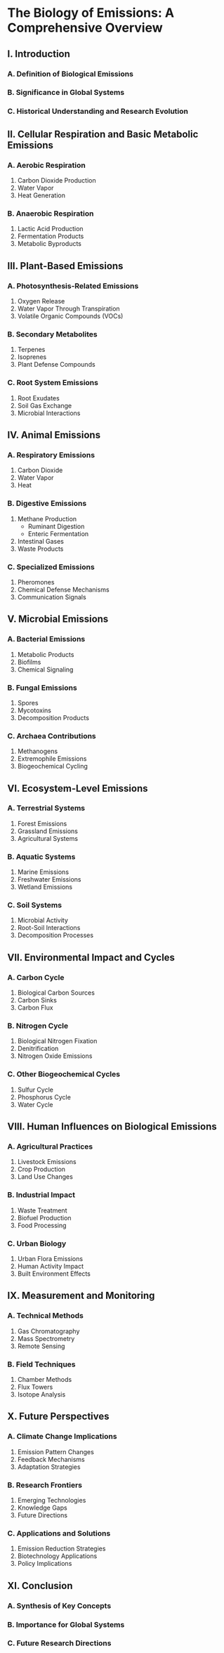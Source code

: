 # The Biology of Emissions: A Comprehensive Overview

## I. Introduction

### A. Definition of Biological Emissions

### B. Significance in Global Systems

### C. Historical Understanding and Research Evolution

## II. Cellular Respiration and Basic Metabolic Emissions

### A. Aerobic Respiration

1. Carbon Dioxide Production
2. Water Vapor
3. Heat Generation

### B. Anaerobic Respiration

1. Lactic Acid Production
2. Fermentation Products
3. Metabolic Byproducts

## III. Plant-Based Emissions

### A. Photosynthesis-Related Emissions

1. Oxygen Release
2. Water Vapor Through Transpiration
3. Volatile Organic Compounds (VOCs)

### B. Secondary Metabolites

1. Terpenes
2. Isoprenes
3. Plant Defense Compounds

### C. Root System Emissions

1. Root Exudates
2. Soil Gas Exchange
3. Microbial Interactions

## IV. Animal Emissions

### A. Respiratory Emissions

1. Carbon Dioxide
2. Water Vapor
3. Heat

### B. Digestive Emissions

1. Methane Production
   - Ruminant Digestion
   - Enteric Fermentation
2. Intestinal Gases
3. Waste Products

### C. Specialized Emissions

1. Pheromones
2. Chemical Defense Mechanisms
3. Communication Signals

## V. Microbial Emissions

### A. Bacterial Emissions

1. Metabolic Products
2. Biofilms
3. Chemical Signaling

### B. Fungal Emissions

1. Spores
2. Mycotoxins
3. Decomposition Products

### C. Archaea Contributions

1. Methanogens
2. Extremophile Emissions
3. Biogeochemical Cycling

## VI. Ecosystem-Level Emissions

### A. Terrestrial Systems

1. Forest Emissions
2. Grassland Emissions
3. Agricultural Systems

### B. Aquatic Systems

1. Marine Emissions
2. Freshwater Emissions
3. Wetland Emissions

### C. Soil Systems

1. Microbial Activity
2. Root-Soil Interactions
3. Decomposition Processes

## VII. Environmental Impact and Cycles

### A. Carbon Cycle

1. Biological Carbon Sources
2. Carbon Sinks
3. Carbon Flux

### B. Nitrogen Cycle

1. Biological Nitrogen Fixation
2. Denitrification
3. Nitrogen Oxide Emissions

### C. Other Biogeochemical Cycles

1. Sulfur Cycle
2. Phosphorus Cycle
3. Water Cycle

## VIII. Human Influences on Biological Emissions

### A. Agricultural Practices

1. Livestock Emissions
2. Crop Production
3. Land Use Changes

### B. Industrial Impact

1. Waste Treatment
2. Biofuel Production
3. Food Processing

### C. Urban Biology

1. Urban Flora Emissions
2. Human Activity Impact
3. Built Environment Effects

## IX. Measurement and Monitoring

### A. Technical Methods

1. Gas Chromatography
2. Mass Spectrometry
3. Remote Sensing

### B. Field Techniques

1. Chamber Methods
2. Flux Towers
3. Isotope Analysis

## X. Future Perspectives

### A. Climate Change Implications

1. Emission Pattern Changes
2. Feedback Mechanisms
3. Adaptation Strategies

### B. Research Frontiers

1. Emerging Technologies
2. Knowledge Gaps
3. Future Directions

### C. Applications and Solutions

1. Emission Reduction Strategies
2. Biotechnology Applications
3. Policy Implications

## XI. Conclusion

### A. Synthesis of Key Concepts

### B. Importance for Global Systems

### C. Future Research Directions
